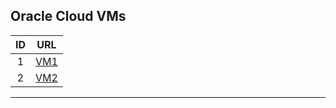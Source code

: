 ## Oracle Cloud VMs

| ID | URL                                |
|:--:|:----------------------------------:|
| 1  | [VM1](http://129.159.44.216:4200/) |
| 2  | [VM2](http://152.67.228.216:4200/) |

---
